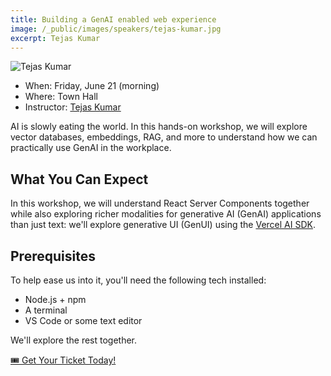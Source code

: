 ```yaml
---
title: Building a GenAI enabled web experience
image: /_public/images/speakers/tejas-kumar.jpg
excerpt: Tejas Kumar
---
```

![Tejas Kumar](/_public/images/speakers/tejas-kumar.jpg)

* When: Friday, June 21 (morning)
* Where: Town Hall
* Instructor: [Tejas Kumar](https://twitter.com/tejasKumar_)

AI is slowly eating the world. In this hands-on workshop, we will explore vector databases, embeddings, RAG, and more to understand how we can practically use GenAI in the workplace. 

## What You Can Expect

In this workshop, we will understand React Server Components together while also exploring richer modalities for generative AI (GenAI) applications than just text: we'll explore generative UI (GenUI) using the [Vercel AI SDK](https://sdk.vercel.ai/docs/introduction).

## Prerequisites

To help ease us into it, you'll need the following tech installed:

- Node.js + npm
- A terminal
- VS Code or some text editor

We'll explore the rest together.

<div class="cta"><a href="/2024/tickets">🎟️ Get Your Ticket Today!</a></div>
